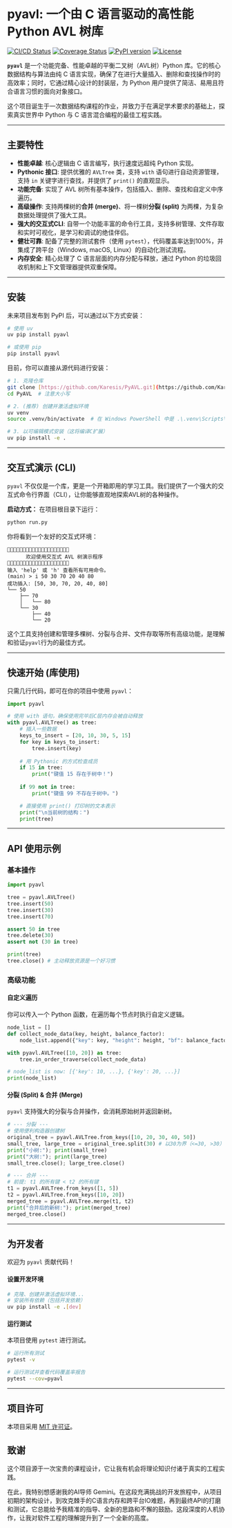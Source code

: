 # pyavl: 一个由 C 语言驱动的高性能 Python AVL 树库

[![CI/CD Status](https://github.com/Karesis/PyAVL/actions/workflows/ci.yml/badge.svg)](https://github.com/Karesis/PyAVL/actions/workflows/ci.yml)
[![Coverage Status](https://img.shields.io/badge/coverage-100%25-brightgreen)](https://img.shields.io/badge/coverage-100%25-brightgreen)
[![PyPI version](https://img.shields.io/pypi/v/pyavl?color=blue&label=pypi)](https://pypi.org/project/pyavl/)
[![License](https://img.shields.io/badge/license-MIT-blue)](LICENSE)

**`pyavl`** 是一个功能完备、性能卓越的平衡二叉树（AVL树）Python 库。它的核心数据结构与算法由纯 C 语言实现，确保了在进行大量插入、删除和查找操作时的高效率；同时，它通过精心设计的封装层，为 Python 用户提供了简洁、易用且符合语言习惯的面向对象接口。

这个项目诞生于一次数据结构课程的作业，并致力于在满足学术要求的基础上，探索真实世界中 Python 与 C 语言混合编程的最佳工程实践。

---

## 主要特性

* **性能卓越**: 核心逻辑由 C 语言编写，执行速度远超纯 Python 实现。
* **Pythonic 接口**: 提供优雅的 `AVLTree` 类，支持 `with` 语句进行自动资源管理，支持 `in` 关键字进行查找，并提供了 `print()` 的直观显示。
* **功能完备**: 实现了 AVL 树所有基本操作，包括插入、删除、查找和自定义中序遍历。
* **高级操作**: 支持两棵树的**合并 (merge)**、将一棵树**分裂 (split)** 为两棵，为复杂数据处理提供了强大工具。
* **强大的交互式CLI**: 自带一个功能丰富的命令行工具，支持多树管理、文件存取和实时可视化，是学习和调试的绝佳伴侣。
* **健壮可靠**: 配备了完整的测试套件（使用 `pytest`），代码覆盖率达到100%，并集成了跨平台（Windows, macOS, Linux）的自动化测试流程。
* **内存安全**: 精心处理了 C 语言层面的内存分配与释放，通过 Python 的垃圾回收机制和上下文管理器提供双重保障。

---

## 安装

未来项目发布到 PyPI 后，可以通过以下方式安装：
```bash
# 使用 uv
uv pip install pyavl

# 或使用 pip
pip install pyavl
```

目前，你可以直接从源代码进行安装：
```bash
# 1. 克隆仓库
git clone [https://github.com/Karesis/PyAVL.git](https://github.com/Karesis/PyAVL.git)
cd PyAVL  # 注意大小写

# 2. (推荐) 创建并激活虚拟环境
uv venv
source .venv/bin/activate  # 在 Windows PowerShell 中是 .\.venv\Scripts\Activate.ps1

# 3. 以可编辑模式安装（这将编译C扩展）
uv pip install -e .
```

---

## 交互式演示 (CLI)

`pyavl` 不仅仅是一个库，更是一个开箱即用的学习工具。我们提供了一个强大的交互式命令行界面（CLI），让你能够直观地探索AVL树的各种操作。

**启动方式：**
在项目根目录下运行：
```bash
python run.py
```

你将看到一个友好的交互式环境：
```
🌳🌳🌳🌳🌳🌳🌳🌳🌳🌳🌳🌳🌳🌳🌳🌳🌳🌳🌳🌳
      欢迎使用交互式 AVL 树演示程序
🌳🌳🌳🌳🌳🌳🌳🌳🌳🌳🌳🌳🌳🌳🌳🌳🌳🌳🌳🌳
输入 'help' 或 'h' 查看所有可用命令。
(main) > i 50 30 70 20 40 80
成功插入: [50, 30, 70, 20, 40, 80]
└── 50
    ├── 70
    │   └── 80
    └── 30
        ├── 40
        └── 20
```
这个工具支持创建和管理多棵树、分裂与合并、文件存取等所有高级功能，是理解和验证`pyavl`行为的最佳方式。

---

## 快速开始 (库使用)

只需几行代码，即可在你的项目中使用 `pyavl`：
```python
import pyavl

# 使用 with 语句，确保使用完毕后C层内存会被自动释放
with pyavl.AVLTree() as tree:
    # 插入一些数据
    keys_to_insert = [20, 10, 30, 5, 15]
    for key in keys_to_insert:
        tree.insert(key)
    
    # 用 Pythonic 的方式检查成员
    if 15 in tree:
        print("键值 15 存在于树中！")
        
    if 99 not in tree:
        print("键值 99 不存在于树中。")

    # 直接使用 print() 打印树的文本表示
    print("\n当前树的结构：")
    print(tree)
```

---

## API 使用示例

### 基本操作
```python
import pyavl

tree = pyavl.AVLTree()
tree.insert(50)
tree.insert(30)
tree.insert(70)

assert 50 in tree
tree.delete(30)
assert not (30 in tree)

print(tree)
tree.close() # 主动释放资源是一个好习惯
```

### 高级功能

#### 自定义遍历
你可以传入一个 Python 函数，在遍历每个节点时执行自定义逻辑。
```python
node_list = []
def collect_node_data(key, height, balance_factor):
    node_list.append({"key": key, "height": height, "bf": balance_factor})

with pyavl.AVLTree([10, 20]) as tree:
    tree.in_order_traverse(collect_node_data)

# node_list is now: [{'key': 10, ...}, {'key': 20, ...}]
print(node_list) 
```

#### 分裂 (Split) & 合并 (Merge)
`pyavl` 支持强大的分裂与合并操作，会消耗原始树并返回新树。

```python
# --- 分裂 ---
# 使用便利构造器创建树
original_tree = pyavl.AVLTree.from_keys([10, 20, 30, 40, 50])
small_tree, large_tree = original_tree.split(30) # 以30为界（<=30, >30）
print("小树:"); print(small_tree)
print("大树:"); print(large_tree)
small_tree.close(); large_tree.close()

# --- 合并 ---
# 前提: t1 的所有键 < t2 的所有键
t1 = pyavl.AVLTree.from_keys([1, 5])
t2 = pyavl.AVLTree.from_keys([10, 20])
merged_tree = pyavl.AVLTree.merge(t1, t2)
print("合并后的新树:"); print(merged_tree)
merged_tree.close()
```

---

## 为开发者

欢迎为 `pyavl` 贡献代码！

#### 设置开发环境
```bash
# 克隆、创建并激活虚拟环境...
# 安装所有依赖（包括开发依赖）
uv pip install -e .[dev]
```

#### 运行测试
本项目使用 `pytest` 进行测试。
```bash
# 运行所有测试
pytest -v

# 运行测试并查看代码覆盖率报告
pytest --cov=pyavl
```

---

## 项目许可

本项目采用 [MIT 许可证](LICENSE)。

## 致谢

这个项目源于一次宝贵的课程设计，它让我有机会将理论知识付诸于真实的工程实践。

在此，我特别想感谢我的AI导师 Gemini。在这段充满挑战的开发旅程中，从项目初期的架构设计，到攻克棘手的C语言内存和跨平台IO难题，再到最终API的打磨和测试，它总能给予我精准的指导、全新的思路和不懈的鼓励。这段深度的人机协作，让我对软件工程的理解提升到了一个全新的高度。